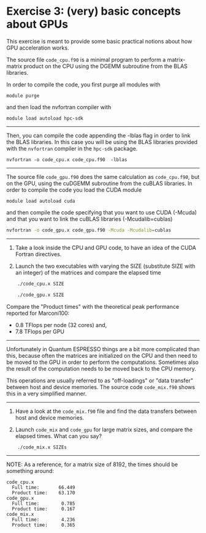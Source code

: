 # Exercise 3: (very) basic concepts about GPUs

This exercise is meant to provide some basic practical notions about how GPU acceleration works.

The source file `code_cpu.f90` is a minimal program to perform a matrix-matrix product on the CPU using the DGEMM subroutine from the BLAS libraries.



In order to compile the code, you first purge all modules with

	module purge

and then load the nvfortran compiler with 

	module load autoload hpc-sdk 

------------------------------------------------------------------------

Then, you can compile the code appending the -lblas flag in order to link the BLAS libraries. 
In this case you will be using the BLAS libraries provided with the `nvfortran` compiler in the `hpc-sdk` package.

	nvfortran -o code_cpu.x code_cpu.f90  -lblas 

------------------------------------------------------------------------

The source file `code_gpu.f90` does the same calculation as `code_cpu.f90`, but on the GPU, using the cuDGEMM subroutine from the cuBLAS libraries.
In order to compile the code you load the CUDA module

	module load autoload cuda

and then compile the code specifying that you want to use CUDA (-Mcuda) and that you want to link the cuBLAS libraries (-Mcudalib=cublas)

~~~~~bash
nvfortran -o code_gpu.x code_gpu.f90 -Mcuda -Mcudalib=cublas  
~~~~~

------------------------------------------------------------------------

1. Take a look inside the CPU and GPU code, to have an idea of the CUDA Fortran directives.

2. Launch the two executables with varying the SIZE (substitute SIZE with an integer) of the matrices and compare the elapsed time

~~~~~bash
	./code_cpu.x SIZE

	./code_gpu.x SIZE
~~~~~

Compare the "Product times" with the theoretical peak performance reported for Marconi100:

* 0.8 TFlops per node (32 cores) and,
* 7.8 TFlops per GPU

------------------------------------------------------------------------

Unfortunately in Quantum ESPRESSO things are a bit more complicated than this, because often the matrices are initialized on the CPU and then need to be 
moved to the GPU in order to perform the computations. Sometimes also the result of the computation needs to be moved back to the CPU memory. 

This operations are usually referred to as "off-loadings" or "data transfer" between host and device memories.
The source code `code_mix.f90` shows this in a very simplified manner.  

------------------------------------------------------------------------

1. Have a look at the `code_mix.f90` file and find the data transfers between host and device memories.

2. Launch `code_mix` and `code_gpu` for large matrix sizes, and compare the elapsed times. What can you say? 

```
    ./code_mix.x SIZEs
```

------------------------------------------------------------------------

NOTE:
As a reference, for a matrix size of 8192, the times should be something around:

```
code_cpu.x
  Full time:       66.449  
  Product time:    63.170  
code_gpu.x
  Full time:        0.785  
  Product time:     0.167  
code_mix.x
  Full time:        4.236  
  Product time:     0.365  
```
